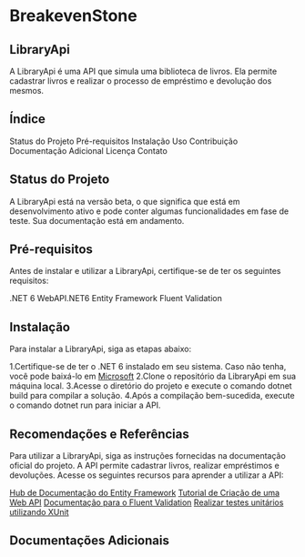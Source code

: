 # BreakevenStone

## LibraryApi
A LibraryApi é uma API que simula uma biblioteca de livros. Ela permite cadastrar livros e realizar o processo de empréstimo e devolução dos mesmos.

## Índice

Status do Projeto
Pré-requisitos
Instalação
Uso
Contribuição
Documentação Adicional
Licença
Contato

## Status do Projeto
A LibraryApi está na versão beta, o que significa que está em desenvolvimento ativo e pode conter algumas funcionalidades em fase de teste. Sua documentação está em andamento.

## Pré-requisitos

Antes de instalar e utilizar a LibraryApi, certifique-se de ter os seguintes requisitos:

.NET 6
WebAPI.NET6
Entity Framework
Fluent Validation

## Instalação
Para instalar a LibraryApi, siga as etapas abaixo:

1.Certifique-se de ter o .NET 6 instalado em seu sistema. Caso não tenha, você pode baixá-lo em [Microsoft](https://dotnet.microsoft.com/en-us/download)
2.Clone o repositório da LibraryApi em sua máquina local.
3.Acesse o diretório do projeto e execute o comando dotnet build para compilar a solução.
4.Após a compilação bem-sucedida, execute o comando dotnet run para iniciar a API.

## Recomendações e Referências 
Para utilizar a LibraryApi, siga as instruções fornecidas na documentação oficial do projeto. A API permite cadastrar livros, realizar empréstimos e devoluções. Acesse os seguintes recursos para aprender a utilizar a API:

[Hub de Documentação do Entity Framework](https://learn.microsoft.com/pt-br/ef/)
[Tutorial de Criação de uma Web API](https://learn.microsoft.com/pt-br/aspnet/core/tutorials/first-web-api?view=aspnetcore-6.0&tabs=visual-studio)
[Documentação para o Fluent Validation](https://docs.fluentvalidation.net/en/latest/including-rules.html)
[Realizar testes unitários utilizando XUnit](https://learn.microsoft.com/pt-br/dotnet/core/testing/unit-testing-with-dotnet-test)

## Documentações Adicionais 

